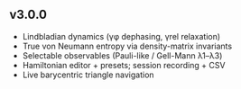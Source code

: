 ## v3.0.0
- Lindbladian dynamics (γφ dephasing, γrel relaxation)
- True von Neumann entropy via density-matrix invariants
- Selectable observables (Pauli-like / Gell-Mann λ1–λ3)
- Hamiltonian editor + presets; session recording + CSV
- Live barycentric triangle navigation
